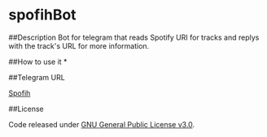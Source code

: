# spofihBot

##Description
Bot for telegram that reads Spotify URI for tracks and replys with the track's URL for more information.

##How to use it
*

##Telegram URL

[Spofih](https://telegram.me/spofihBot)

##License

Code released under [GNU General Public License v3.0](https://github.com/mil3na/spofihBot/blob/master/LICENSE).

